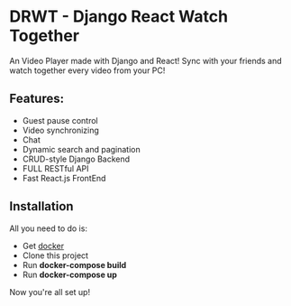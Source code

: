 # DRWT - Django React Watch Together

An Video Player made with Django and React! Sync with your friends and watch together every video from your PC!

## Features:
- Guest pause control
- Video synchronizing
- Chat
- Dynamic search and pagination
- CRUD-style Django Backend
- FULL RESTful API
- Fast React.js FrontEnd

## Installation 

All you need to do is:
- Get [docker](https://docs.docker.com/get-docker/)
- Clone this project 
- Run **docker-compose build** 
- Run **docker-compose up**

Now you're all set up!
